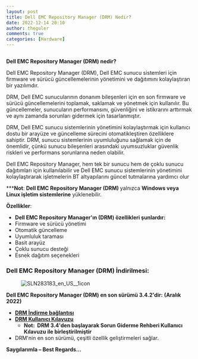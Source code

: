 ```yaml
---
layout: post
title: Dell EMC Repository Manager (DRM) Nedir?
date: 2022-12-14 20:10
author: theguler
comments: true
categories: [Hardware]
---
```

<!-- wp:image {"id":5756,"sizeSlug":"large","linkDestination":"none"} -->
<figure class="wp-block-image size-large"><img src="https://theguler.wordpress.com/wp-content/uploads/2022/12/drm.jpg?w=1024" alt="" class="wp-image-5756" /></figure>
<!-- /wp:image -->

<!-- wp:paragraph -->
<p><strong>Dell EMC Repository Manager <strong>(DRM)</strong> nedir?</strong></p>
<!-- /wp:paragraph -->

<!-- wp:paragraph -->
<p>Dell EMC Repository Manager (DRM), Dell EMC sunucu sistemleri için firmware ve sürücü güncellemelerinin yönetimini ve dağıtımını kolaylaştıran bir yazılımdır.</p>
<!-- /wp:paragraph -->

<!-- wp:paragraph -->
<p>DRM, Dell EMC sunucularının donanım bileşenleri için en son firmware ve sürücü güncellemelerini toplamak, saklamak ve yönetmek için kullanılır. Bu güncellemeler, sunucuların performansını, güvenliğini ve istikrarını arttırmak ve aynı zamanda sorunları gidermek için tasarlanmıştır.</p>
<!-- /wp:paragraph -->

<!-- wp:paragraph -->
<p>DRM, Dell EMC sunucu sistemlerinin yönetimini kolaylaştırmak için kullanıcı dostu bir arayüze ve güncelleme sürecini otomatikleştiren özelliklere sahiptir. DRM, sunucu sistemlerinin uyumluluğunu sağlamak için de önemlidir, çünkü sunucu bileşenleri arasındaki uyumsuzluklar güvenlik riskleri ve performans sorunlarına neden olabilir.</p>
<!-- /wp:paragraph -->

<!-- wp:paragraph -->
<p>Dell EMC Repository Manager, hem tek bir sunucu hem de çoklu sunucu dağıtımları için kullanılabilir ve Dell EMC sunucu sistemlerinin yönetimini kolaylaştırarak işletmelerin BT altyapılarını güncel tutmalarına yardımcı olur</p>
<!-- /wp:paragraph -->

<!-- wp:paragraph -->
<p>***<strong>Not</strong>:&nbsp;<strong>Dell EMC Repository Manager&nbsp;<strong>(DRM)</strong> </strong> yalnızca&nbsp;<strong>Windows veya Linux işletim sistemlerine</strong>&nbsp;yüklenebilir.</p>
<!-- /wp:paragraph -->

<!-- wp:paragraph -->
<p><strong>Özellikler</strong>:</p>
<!-- /wp:paragraph -->

<!-- wp:list -->
<ul><!-- wp:list-item -->
<li><strong>Dell EMC Repository Manager'ın (DRM) özellikleri şunlardır:</strong></li>
<!-- /wp:list-item -->

<!-- wp:list-item -->
<li>Firmware ve sürücü yönetimi</li>
<!-- /wp:list-item -->

<!-- wp:list-item -->
<li>Otomatik güncelleme</li>
<!-- /wp:list-item -->

<!-- wp:list-item -->
<li>Uyumluluk taraması</li>
<!-- /wp:list-item -->

<!-- wp:list-item -->
<li>Basit arayüz</li>
<!-- /wp:list-item -->

<!-- wp:list-item -->
<li>Çoklu sunucu desteği</li>
<!-- /wp:list-item -->

<!-- wp:list-item -->
<li>Esnek dağıtım seçenekleri</li>
<!-- /wp:list-item --></ul>
<!-- /wp:list -->

<!-- wp:heading {"level":3,"className":"wp-block-heading","anchor":"2"} -->
<h3 class="wp-block-heading" id="2"><strong>Dell EMC Repository Manager&nbsp;<strong>(DRM)</strong> </strong>İndirilmesi:</h3>
<!-- /wp:heading -->

<!-- wp:image -->
<figure class="wp-block-image"><img src="https://supportkb.dell.com/img/ka06P000000TWfTQAW/ka06P000000TWfTQAW_tr_1.jpeg" alt="SLN283183_en_US__1icon" /></figure>
<!-- /wp:image -->

<!-- wp:paragraph -->
<p><strong><strong>Dell EMC Repository Manager&nbsp;<strong>(DRM)</strong> </strong>en son sürümü 3.4.2'dir:</strong> <strong>(Aralık 2022)</strong></p>
<!-- /wp:paragraph -->

<!-- wp:list -->
<ul><!-- wp:list-item -->
<li><a rel="noreferrer noopener" href="https://www.dell.com/support/home/Drivers/DriversDetails?driverid=0T32N" target="_blank"><strong>DRM İndirme bağlantısı</strong></a></li>
<!-- /wp:list-item -->

<!-- wp:list-item -->
<li><strong><a href="https://www.dell.com/support/home/product-support/product/repository-manager/docs" target="_blank" rel="noreferrer noopener">DRM Kullanıcı Kılavuzu</a></strong><!-- wp:list -->
<ul><!-- wp:list-item -->
<li><strong>Not:&nbsp; DRM 3.4'den başlayarak Sorun Giderme Rehberi Kullanıcı Kılavuzu ile birleştirilmiştir</strong></li>
<!-- /wp:list-item --></ul>
<!-- /wp:list --></li>
<!-- /wp:list-item -->

<!-- wp:list-item -->
<li>DRM'nin en son sürümü, çeşitli özellik geliştirmeleri sağlar.</li>
<!-- /wp:list-item --></ul>
<!-- /wp:list -->

<!-- wp:paragraph -->
<p><strong>Saygılarımla – Best Regards…</strong></p>
<!-- /wp:paragraph -->
